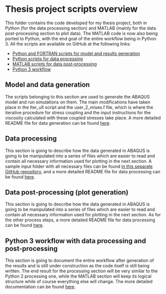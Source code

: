 # Thesis project scripts overview
This folder contains the code developed for my thesis project, both in Python (for the data processing section) and MATLAB (mainly for the data post-processing section to plot data). The MATLAB code is now also being ported to Python, with the end goal of the entire workflow being in Python 3. 
All the scripts are available on GitHub at the following links:
* [Python and FORTRAN scripts for model and results generation](https://github.com/fmorra/code_thesis/tree/main/ABAQUS_scripts)
* [Python scripts for data processing](https://github.com/fmorra/code_thesis/tree/main/python_files)
* [MATLAB scripts for data post-processing](https://github.com/fmorra/code_thesis/tree/main/matlab_files)
* [Python 3 workflow](https://github.com/fmorra/code_thesis/tree/main/python_files_python_3)


## Model and data generation
The scripts belonging to this section are used to generate the ABAQUS model and run simulations on them. The main modifications have taken place in the Iter_ult script and the user_2_mises.f file, which is where the iterative procedure for stress coupling and the input instructions for the viscosity calculated with these coupled stresses take place. A more detailed README file for data generation can be found  [here](https://github.com/fmorra/python_files/README_ABAQUS.md).

## Data processing
This section is going to describe how the data generated in ABAQUS is going to be manipulated into a series of files which are easier to read and contain all necessary information used for plotting in the next section. A sample input folder with all necessary files can be found [in this separate GitHub  repository](https://github.com/fmorra/sample_run_folder), and a more detailed README file for data processing can be found  [here](https://github.com/fmorra/python_files/README_python.md).

## Data post-processing (plot generation)
This section is going to describe how the data generated in ABAQUS is going to be manipulated into a series of files which are easier to read and contain all necessary information used for plotting in the next section. As for the other process steps, a more detailed README file for data processing can be found  [here](https://github.com/fmorra/python_files/README_MATLAB.md).

## Python 3 workflow with data processing and post-processing
This section is going to document the entire workflow after generation of the results and is still under construction as the code itself is still being written. The end result for the processing section will be very similar to the Python 2 processing one, while the MATLAB section will keep its logical structure while of course everything else will change. The more detailed documentation can be found  [here](https://github.com/fmorra/python_files/README_python_3.md).
